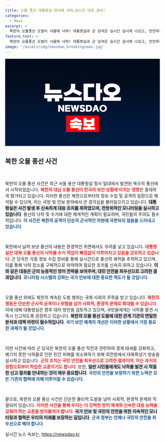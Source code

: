 ```yaml
---
title: 오물 풍선 대통령실 청사에 낙하…실시간 대응 준비!
categories:
  - News
excerpt: >
  북한의 오물풍선 도발이 서울에 낙하! 대통령실과 군 당국은 실시간 감시에 나섰고, 안전하게 수거했다고 밝혔습니다. 이번 사건은 10번째 도발로, 국민들에게 주의가 필요합니다. 궁금증을 자극하는 이 소식의 전말을 확인해보세요!
feature_text: >
  북한의 오물풍선 도발이 서울에 낙하! 대통령실과 군 당국은 실시간 감시에 나섰고, 안전하게 수거했다고 밝혔습니다. 이번 사건은 10번째 도발로, 국민들에게 주의가 필요합니다. 궁금증을 자극하는 이 소식의 전말을 확인해보세요!
image: '/assets/img/newsdao_breakingnews.jpg'
---
```


<p><img src="/assets/img/newsdao_breakingnews.jpg" alt="ontimetimes 속보" /></p>

<h2 data-ke-size="size26">북한 오물 풍선 사건</h2>

<p data-ke-size="size16">&nbsp;</p>

<p>북한의 오물 풍선 사건은 최근 서울 용산 대통령실 청사 일대에서 발견된 복수의 풍선에서 시작되었습니다. <b><span style="color: #ee2323;">북한의 대남 오물 풍선이 한국의 보안 상황에 미치는 영향</span></b>은 중대하게 평가되고 있습니다. 이러한 풍선은 북한으로부터의 정보 수집 및 공격의 일환으로 해석될 수 있으며, 이는 국방 및 안보 분야에서 큰 경각심을 불러일으키고 있습니다. <b><span style="background-color: #21538527;">대통령실은 사건 발생 후 신속하게 대응 조치를 취하였으며, 전방위적인 모니터링을 실시하고 있습니다</span></b>. 풍선의 낙하 및 수거에 대한 체계적인 계획이 필요하며, 국민들의 주의도 필수적입니다. <b><span style="color: #1a5490;">이 사건은 북한의 공격이 단순히 군사적인 차원에 국한되지 않음을 드러내고 있습니다</span></b>.</p>

<p data-ke-size="size16">&nbsp;</p>

<p>북한에서 날려 보낸 풍선의 내용은 환경적인 측면에서도 우려를 낳고 있습니다. <b><span style="color: #ee2323;">대통령실은 대북 오물 풍선의 낙하물 수거 작업이 빠짐없이 이루어지고 있음을 강조하고 있습니다</span></b>. 군 당국은 각종 정보 수집 장비를 통해 실시간으로 풍선의 궤적을 추적하고 있으며, 이를 통해 낙하 장소를 구체적으로 파악하여 필요한 조치를 신속히 취하고 있습니다. <b><span style="background-color: #21538527;">이와 같은 대응은 군의 능동적인 방어 전략을 보여주며, 대민 안전을 최우선으로 고려한 결과입니다</span></b>. <b><span style="color: #1a5490;">모니터링 시스템의 강화는 국가 안보에 대한 중요한 척도가 될 것입니다</span></b>.</p>

<p data-ke-size="size16">&nbsp;</p>

<p>오물 풍선 외에도 북한의 계속된 도발 행위는 국제 사회의 주목을 받고 있습니다. <b><span style="color: #ee2323;">북한의 행동은 단순한 군사적 공격이나 위협을 넘어 사회적, 환경적 문제로 확대될 수 있습니다</span></b>. 이에 대해 대통령실은 향후 대처 방안을 검토하고 있으며, 국민들에게는 낙하물 발견 시 즉시 신고하도록 권장하고 있습니다. <b><span style="background-color: #21538527;">북한의 오물 풍선 도발에 대한 관계 기관의 면밀한 분석과 대책 마련이 필수적입니다</span></b>. <b><span style="color: #1a5490;">국가 보안 체계의 개선은 이러한 상황에서 가장 중요한 과제가 될 것입니다</span></b>.</p>

<p data-ke-size="size16">&nbsp;</p>

<p>이번 사건에 따라 군 당국은 북한의 오물 풍선 작전과 관련하여 경계 태세를 강화하고, 예기치 못한 낙하물로 인한 민간 피해를 최소화하기 위해 최전방에서 대북확성기 방송을 실시하고 있습니다. <b><span style="color: #ee2323;">군의 조치는 국민 안전을 최우선으로 고려한 결과이며, 이는 과거의 경험으로부터 학습한 교훈이기도 합니다</span></b>. 또한, <b><span style="background-color: #21538527;">일반 시민들에게도 낙하물 발견 시 적절한 신고 절차를 안내하는 것이 매우 중요합니다</span></b>. <b><span style="color: #1a5490;">국민의 안전을 보장하기 위한 노력은 모든 기관의 협력에 의해 이루어질 수 있습니다</span></b>.</p>

<p data-ke-size="size16">&nbsp;</p>

<p>끝으로, 북한의 오물 풍선 사건은 단순한 물리적 도발을 넘어 사회적, 환경적 문제와 직결되어 있습니다. <b><span style="color: #ee2323;">이러한 사건을 통해 우리는 더 강력한 방어 체계와 신속한 대응 능력을 갖춰야 하는 교훈을 받아들여야 합니다</span></b>. <b><span style="background-color: #21538527;">국가 안보 및 국민의 안전을 위한 지속적인 모니터링과 협력은 우리의 미래를 보장하는 길입니다</span></b>. <b><span style="color: #1a5490;">군과 정부는 언제나 국민의 안전을 최우선으로 해야 합니다</span></b>.</p>
실시간 뉴스 속보는, <a href="https://newsdao.kr" rel="dofollow">https://newsdao.kr</a>


